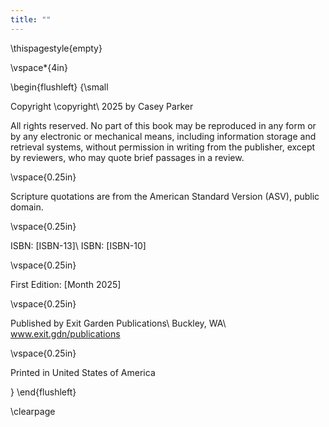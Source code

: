 ```yaml
---
title: ""
---
```


\thispagestyle{empty}

\vspace*{4in}

\begin{flushleft}
{\small

Copyright \copyright\ 2025 by Casey Parker

All rights reserved. No part of this book may be reproduced in any form or by any electronic or mechanical means, including information storage and retrieval systems, without permission in writing from the publisher, except by reviewers, who may quote brief passages in a review.

\vspace{0.25in}

Scripture quotations are from the American Standard Version (ASV), public domain.

\vspace{0.25in}

ISBN: [ISBN-13]\\
ISBN: [ISBN-10]

\vspace{0.25in}

First Edition: [Month 2025]

\vspace{0.25in}

Published by Exit Garden Publications\\
Buckley, WA\\
www.exit.gdn/publications

\vspace{0.25in}

Printed in United States of America

}
\end{flushleft}

\clearpage
